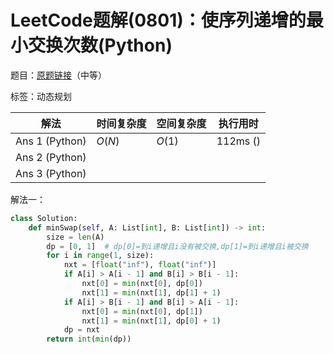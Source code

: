 # LeetCode题解(0801)：使序列递增的最小交换次数(Python)

题目：[原题链接](https://leetcode-cn.com/problems/minimum-swaps-to-make-sequences-increasing/)（中等）

标签：动态规划

| 解法           | 时间复杂度 | 空间复杂度 | 执行用时 |
| -------------- | ---------- | ---------- | -------- |
| Ans 1 (Python) | $O(N)$     | $O(1)$     | 112ms () |
| Ans 2 (Python) |            |            |          |
| Ans 3 (Python) |            |            |          |

解法一：

```python
class Solution:
    def minSwap(self, A: List[int], B: List[int]) -> int:
        size = len(A)
        dp = [0, 1]  # dp[0]=到i递增且i没有被交换,dp[1]=到i递增且i被交换
        for i in range(1, size):
            nxt = [float("inf"), float("inf")]
            if A[i] > A[i - 1] and B[i] > B[i - 1]:
                nxt[0] = min(nxt[0], dp[0])
                nxt[1] = min(nxt[1], dp[1] + 1)
            if A[i] > B[i - 1] and B[i] > A[i - 1]:
                nxt[0] = min(nxt[0], dp[1])
                nxt[1] = min(nxt[1], dp[0] + 1)
            dp = nxt
        return int(min(dp))
```

